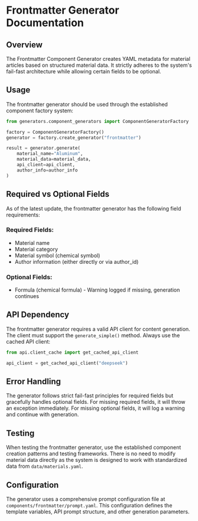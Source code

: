 # Frontmatter Generator Documentation

## Overview

The Frontmatter Component Generator creates YAML metadata for material articles based on structured material data. 
It strictly adheres to the system's fail-fast architecture while allowing certain fields to be optional.

## Usage

The frontmatter generator should be used through the established component factory system:

```python
from generators.component_generators import ComponentGeneratorFactory

factory = ComponentGeneratorFactory()
generator = factory.create_generator("frontmatter")

result = generator.generate(
    material_name="Aluminum",
    material_data=material_data,
    api_client=api_client,
    author_info=author_info
)
```

## Required vs Optional Fields

As of the latest update, the frontmatter generator has the following field requirements:

### Required Fields:
- Material name
- Material category
- Material symbol (chemical symbol)
- Author information (either directly or via author_id)

### Optional Fields:
- Formula (chemical formula) - Warning logged if missing, generation continues

## API Dependency

The frontmatter generator requires a valid API client for content generation. The client must support the `generate_simple()` method. Always use the cached API client:

```python
from api.client_cache import get_cached_api_client

api_client = get_cached_api_client("deepseek")
```

## Error Handling

The generator follows strict fail-fast principles for required fields but gracefully handles optional fields.
For missing required fields, it will throw an exception immediately. For missing optional fields, it will log
a warning and continue with generation.

## Testing

When testing the frontmatter generator, use the established component creation patterns and testing frameworks.
There is no need to modify material data directly as the system is designed to work with standardized data from `data/materials.yaml`.

## Configuration

The generator uses a comprehensive prompt configuration file at `components/frontmatter/prompt.yaml`.
This configuration defines the template variables, API prompt structure, and other generation parameters.
